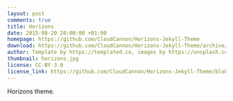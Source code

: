 ```yaml
---
layout: post
comments: true
title: Horizons
date: 2015-08-20 20:00:00 +01:00
homepage: https://github.com/CloudCannon/Horizons-Jekyll-Theme
download: https://github.com/CloudCannon/Horizons-Jekyll-Theme/archive/master.zip
author: Template by https://templated.co, images by https://unsplash.com, ported by https://cloudcannon.com
thumbnail: horizons.jpg
license: CC-BY-3.0
license_link: https://github.com/CloudCannon/Horizons-Jekyll-Theme/blob/master/LICENSE.txt
---
```


Horizons theme.
